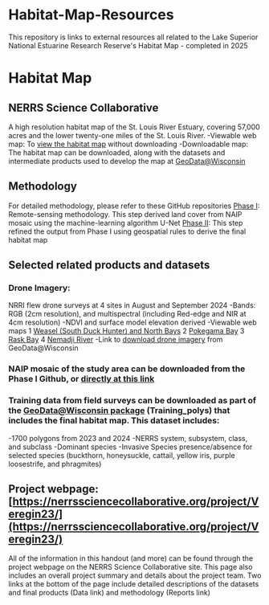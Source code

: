 # Habitat-Map-Resources
This repository is links to external resources all related to the Lake Superior National Estuarine Research Reserve's Habitat Map - completed in 2025

# Habitat Map
## NERRS Science Collaborative
A high resolution habitat map of the St. Louis River Estuary, covering 57,000 acres and the
lower twenty-one miles of the St. Louis River.
-Viewable web map: To [view the habitat map](https://uw-mad.maps.arcgis.com/apps/mapviewer/index.html?webmap=dd5649dccb664124907db532d8cb24e3) without downloading
-Downloadable map: The habitat map can be downloaded, along with the datasets and
  intermediate products used to develop the map at [GeoData@Wisconsin](https://geodata.wisc.edu/catalog/4BEDD9CC-8E09-477D-B372-151BD36E9FFA)

## Methodology
For detailed methodology, please refer to these GitHub repositories
[Phase I](https://github.com/umn-uspa/StLouisEstuary_LandCover): Remote-sensing methodology. This step derived land cover from NAIP mosaic
using the machine-learning algorithm U-Net
[Phase II](https://github.com/WIStCart/StLouisEstuary-HabitatMap): This step refined the output from Phase I using geospatial rules to derive the
final habitat map

## Selected related products and datasets
### Drone Imagery: 
NRRI flew drone surveys at 4 sites in August and September 2024
-Bands: RGB (2cm resolution), and multispectral (including Red-edge and NIR at 4cm resolution)
-NDVI and surface model elevation derived
-Viewable web maps
1 [Weasel (South Duck Hunter) and North Bays](https://umn.maps.arcgis.com/apps/mapviewer/index.html?webmap=8b84ade075d24121b4a8a37a1c2e8d11)
2 [Pokegama Bay](https://umn.maps.arcgis.com/apps/mapviewer/index.html?webmap=12458ec7e8294025ba6e457b1cbca25d)
3 [Rask Bay](https://umn.maps.arcgis.com/apps/mapviewer/index.html?webmap=ab4fd57076c14313b3e8585cbf2aaaf7)
4 [Nemadji River](https://umn.maps.arcgis.com/apps/mapviewer/index.html?webmap=0fa05f3d6e3c40de9ecbf65867613490)
-Link to [download drone imagery](https://geodata.wisc.edu/catalog/A2B11A46-9B56-4187-8B60-A2C0DF6D193B) from GeoData@Wisconsin

### NAIP mosaic of the study area can be downloaded from the Phase I Github, or [directly at this link](https://s3.msi.umn.edu/stlouis-estuary-habitat/NAIP_summer_mosaic_cropped.tif)
### Training data from field surveys can be downloaded as part of the [GeoData@Wisconsin package](https://geodata.wisc.edu/catalog/4BEDD9CC-8E09-477D-B372-151BD36E9FFA) (Training_polys) that includes the final habitat map. This dataset includes:
-1700 polygons from 2023 and 2024
-NERRS system, subsystem, class, and subclass
-Dominant species
-Invasive Species presence/absence for selected species (buckthorn, honeysuckle, cattail, yellow iris, purple loosestrife, and phragmites)

## Project webpage: [https://nerrssciencecollaborative.org/project/Veregin23/](https://nerrssciencecollaborative.org/project/Veregin23/)
All of the information in this handout (and more) can be found through the project webpage on
the NERRS Science Collaborative site. This page also includes an overall project summary and
details about the project team. Two links at the bottom of the page include detailed descriptions
of the datasets and final products (Data link) and methodology (Reports link)
